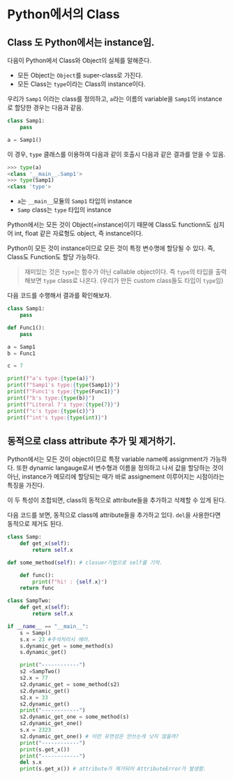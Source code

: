 # Python에서의 Class

## Class 도 Python에서는 instance임.

다음이 Python에서 Class와 Object의 실체를 말해준다.

* 모든 Object는 `Object`를 super-class로 가진다.
* 모든 Class는 `type`이라는 Class의 instance이다.

우리가 `Samp1` 이라는 class를 정의하고, `a`라는 이름의 variable을 `Samp1`의 instance로 할당한 경우는 다음과 같음.

```python
class Samp1:
    pass

a = Samp1()
```

이 경우, `type` 클래스를 이용하여 다음과 같이 호출시 다음과 같은 결과를 얻을 수 있음.

```python
>>> type(a)
<class '__main__.Samp1'>
>>> type(Samp1)
<class 'type'>
```

* `a`는 `__main__`모듈의 `Samp1` 타입의 instance
* `Samp` class는 `type` 타입의 instance

Python에서는 모든 것이 Object(=instance)이기 때문에 Class도 functionn도 심지어 int, float 같은 자료형도 object, 즉 instance이다.  
  
Python이 모든 것이 instance이므로 모든 것이 특정 변수명에 할당될 수 있다. 즉, Class도 Function도 할당 가능하다.

> 재미있는 것은 `type`는 함수가 아닌 callable object이다. 즉 `type`의 타입을 출력해보면 `type` class로 나온다. (우리가 만든 custom class들도 타입이 `type`임)

다음 코드를 수행해서 결과를 확인해보자.

```python
class Samp1:
    pass

def Func1():
    pass

a = Samp1
b = Func1

c = 7

print(f"a's type:{type(a)}")
print(f"Samp1's type:{type(Samp1)}")
print(f"Func1's type:{type(Func1)}")
print(f"b's type:{type(b)}")
print(f"Literal 7's type:{type(7)}")
print(f"c's type:{type(c)}")
print(f"int's type:{type(int)}")
```

## 동적으로 class attribute 추가 및 제거하기.

Python에서는 모든 것이 object이므로 특정 variable name에 assignment가 가능하다. 또한 dynamic langauge로서 변수형과 이름을 정의하고 나서 값을 할당하는 것이 아닌, instance가 메모리에 할당되는 때가 바로 assignement 이루어지는 시점이라는 특징을 가진다.  
  
이 두 특성이 조합되면, class의 동적으로 attribute들을 추가하고 삭제할 수 있게 된다.

다음 코드를 보면, 동적으로 class에 attribute들을 추가하고 있다. `del`을 사용한다면 동적으로 제거도 된다.

```python
class Samp:
    def get_x(self):
        return self.x

def some_method(self): # closuer기법으로 self를 기억.

    def func():
        print(f"hi! : {self.x}")
    return func

class SampTwo:
    def get_x(self):
        return self.x

if __name__ == "__main__":
    s = Samp()
    s.x = 23 #주석처리시 에러.
    s.dynamic_get = some_method(s)
    s.dynamic_get()

    print("------------")
    s2 =SampTwo()
    s2.x = 77
    s2.dynamic_get = some_method(s2)
    s2.dynamic_get()
    s2.x = 33
    s2.dynamic_get()
    print("------------")
    s2.dynamic_get_one = some_method(s)
    s2.dynamic_get_one()
    s.x = 2323
    s2.dynamic_get_one() # 이런 유연성은 안쓰는게 낫지 않을까?
    print("------------")
    print(s.get_x())
    print("------------")
    del s.x
    print(s.get_x()) # attribute가 제거되어 AttributeError가 발생함.
```
